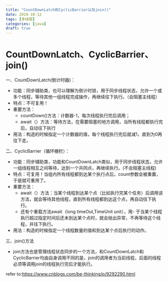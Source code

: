 ```yaml
---
title: "CountDownLatch和CyclicBarrier以及join()"
date: 2019-10-12
tags: [多线程]
categories: [java]
draft: true
---
```

# CountDownLatch、CyclicBarrier、join()  #
一、CountDownLatch(倒计时器)：

- 功能：同步辅助类，也可以理解为倒计时锁，用于同步线程状态，允许一个或多个线程，等待其他一组线程完成操作，再继续往下执行。（会阻塞主线程）
- 特点：不可复用！
- 重要方法：
    - countDown()方法：计数器-1，每次线程执行完后调用；
	- await（）方法：等待方法，在需要阻塞的地方调用，当所有线程都执行完后，自动往下执行
- 用法：构造的时候指定一个计数器的值，每个线程执行完后就减1，直到为0再往下走。

二、CyclicBarrier（循环栅栏）：

- 功能：同步辅助类，功能和CountDownLatch类似，用于同步线程状态，允许一组线程相互之间等待，达到一个共同点，再继续执行。(不会阻塞主线程)
- 特点：可复用！当组内所有线程都到达某个执行点后，count参数会被重置，于是就可重用了。
- 重要方法：
    - await（）方法：当某个线程到达某个点（比如执行完某个任务）后调用该方法，就会等待其他线程，直到所有线程都到达这个点，再自动往下执行。
    - 还有个重载方法await（long timeOut,TimeUnit unit），用- 于当某个线程执行超过指定时间后还未到达某个点时，就会抛出异常，不再等待这个线程，并往下执行。
- 用法：构造的时候指定一个线程数量的值和到达某个点后执行的动作。

三、join()方法

- join方法也是管理线程状态同步的一个方法，和CountDownLatch和CyclicBarrier均由自身调用不同的是，join的调用者为当前线程，后面的线程必须等调用join的线程执行完后才能执行。


refer to:https://www.cnblogs.com/be-thinking/p/9292290.html